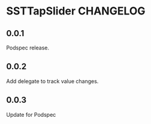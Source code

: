 # SSTTapSlider CHANGELOG

## 0.0.1

Podspec release.

## 0.0.2

Add delegate to track value changes.

## 0.0.3

Update for Podspec

